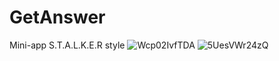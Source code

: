 # GetAnswer
Mini-app S.T.A.L.K.E.R style
![Wcp02IvfTDA](https://user-images.githubusercontent.com/76876204/181250706-30659007-305d-4490-8f48-591c98b24ef6.jpg)
![5UesVWr24zQ](https://user-images.githubusercontent.com/76876204/181250725-8cc1caf1-c816-4894-bb6e-224e601dd771.jpg)
